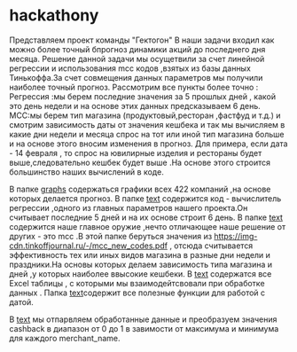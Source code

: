 
# hackathony
Представляем проект команды  "Гектогон"
В наши задачи входил как можно более точный бпрогноз динамики акций до последнего дня месяца.
Решение данной задачи мы осущетвили за счет линейной регрессии и использования mcc кодов ,взятых из базы данных Тинькоффа.За счет совмещения данных параметров мы получили наиболее точный прогноз. 
Рассмотрим все пункты более точно :
Регрессия :мы берем последние значения за 5 прошлых дней , какой это день недели и на основе этих данных предсказываем 6 день.
MCC:мы берем тип магазина (продуктовый,ресторан ,фастфуд и т.д.) и смотрим зависимость даты от значения кешбека и так мы вычисляем в какие дни недели и месяца спрос на тот или иной тип магазина больше и на основе этого вносим изменения в прогноз.
Для примера, если дата  - 14 февраля , то спрос на ювилирные изделия и рестораны будет выше,следовательно кешбек будет выше .На основе этого строится большинство наших вычислений в коде.

В папке [graphs](graphs) содержаться графики всех 422 компаний ,на основе которых делается  прогноз.
В папке [text](<linear regression>) содержится код - вычислитель регрессии ,одного из главных параметров нашего проекта.Он считывает последние  5 дней и на их основе строит 6 день.
В папке [text](classification) содержится наше главное оружие ,нечто отличающее наше решение от других - это mcc .В этой папке беруться значения из https://img-cdn.tinkoffjournal.ru/-/mcc_new_codes.pdf , отсюда считывается эффективность тех или иных видов магазина в разные дни недели и праздники.На основы которых делаем зависимость типа магазина и дней ,у которых наиболее ввысокие кешбеки.
В [text](data) содержатся все Excel таблицы , с которыми мы  взаимодейтсвовали при обработке  данных . 
Папка [text](helpful.py)содержит все полезные функции для работой с датой.

В [text](normalize_data.ipynb) мы отпарвляем обработанные данные и преобразуем значения cashback в диапазон от 0 до 1 в завимости от максимума и минимума для каждого merchant_name.
